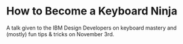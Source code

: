 # How to Become a Keyboard Ninja

A talk given to the IBM Design Developers on keyboard mastery and (mostly) fun tips & tricks on November 3rd.